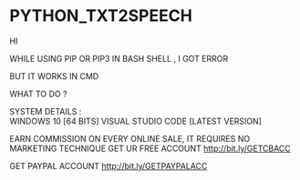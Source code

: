 # PYTHON_TXT2SPEECH

HI

WHILE USING PIP OR PIP3 IN BASH SHELL , I GOT ERROR

BUT IT WORKS IN CMD 

  WHAT TO DO ?

SYSTEM DETAILS :  
     WINDOWS 10 [64 BITS]
    VISUAL STUDIO CODE [LATEST VERSION]

EARN COMMISSION ON EVERY ONLINE SALE, IT REQUIRES NO MARKETING TECHNIQUE GET UR FREE ACCOUNT  http://bit.ly/GETCBACC 

GET PAYPAL ACCOUNT http://bit.ly/GETPAYPALACC 
